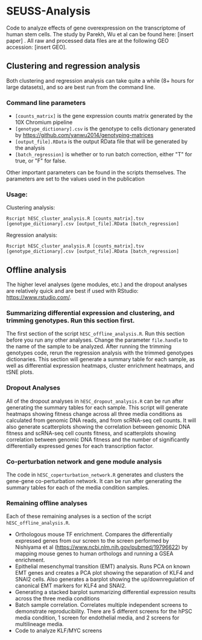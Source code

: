 # SEUSS-Analysis
Code to analyze effects of gene overexpression on the transcriptome of human stem cells. The study by Parekh, Wu et al can be found here: [insert paper] . All raw and processed data files are at the following GEO accession: [insert GEO].

## Clustering and regression analysis
Both clustering and regression analysis can take quite a while (8+ hours for large datasets), and so are best run from the command line.

### Command line parameters
* `[counts_matrix]` is the gene expression counts matrix generated by the 10X Chromium pipeline
* `[genotype_dictionary].csv` is the genotype to cells dictionary generated by https://github.com/yanwu2014/genotyping-matrices
* `[output_file].RData` is the output RData file that will be generated by the analysis
* `[batch_regression]` is whether or to run batch correction, either "T" for true, or "F" for false.

Other important parameters can be found in the scripts themselves. The parameters are set to the values used in the publication

### Usage:
Clustering analysis:
```
Rscript hESC_cluster_analysis.R [counts_matrix].tsv [genotype_dictionary].csv [output_file].RData [batch_regression]
```

Regression analysis:
```
Rscript hESC_cluster_analysis.R [counts_matrix].tsv [genotype_dictionary].csv [output_file].RData [batch_regression]
```

##  Offline analysis
The higher level analyses (gene modules, etc.) and the dropout analyses are relatively quick and are best if used with RStudio: https://www.rstudio.com/. 

### Summarizing differential expression and clustering, and trimming genotypes. Run this section first.
The first section of the script `hESC_offline_analysis.R`. Run this section before you run any other analyses. Change the parameter `file.handle` to the name of the sample to be analyzed. After running the trimming genotypes code, rerun the regression analysis with the trimmed genotypes dictionaries. This section will generate a summary table for each sample, as well as differential expression heatmaps, cluster enrichment heatmaps, and tSNE plots.

### Dropout Analyses
All of the dropout analyses in `hESC_dropout_analysis.R` can be run after generating the summary tables for each sample. This script will generate heatmaps showing fitness change across all three media conditions as calculated from genomic DNA reads, and from scRNA-seq cell counts. It will also generate scatterplots showing the correlation between genomic DNA fitness and scRNA-seq cell counts fitness, and scatterplots showing correlation between genomic DNA fitness and the number of significantly differentially expressed genes for each transcription factor.

### Co-perturbation network and gene module analysis
The code in `hESC_coperturbation_network.R` generates and clusters the gene-gene co-perturbation network. It can be run after generating the summary tables for each of the media condition samples.

### Remaining offline analyses
Each of these remaining analyses is a section of the script `hESC_offline_analysis.R`.

* Orthologous mouse TF enrichment. Compares the differentially expressed genes from our screen to the screen performed by Nishiyama et al (https://www.ncbi.nlm.nih.gov/pubmed/19796622) by mapping mouse genes to human orthologs and running a GSEA enrichment.
* Epithelial mesenchymal transition (EMT) analysis. Runs PCA on known EMT genes and creates a PCA plot showing the separation of KLF4 and SNAI2 cells. Also generates a barplot showing the up/downregulation of canonical EMT markers for KLF4 and SNAI2.
* Generating a stacked barplot summarizing differential expression results across the three media conditions
* Batch sample correlation. Correlates multiple independent screens to demonstrate reproducibility. There are 5 different screens for the hPSC media condition, 1 screen for endothelial media, and 2 screens for multilineage media.
* Code to analyze KLF/MYC screens
